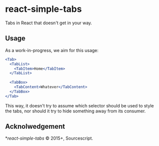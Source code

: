 # react-simple-tabs
Tabs in React that doesn't get in your way.

## Usage

As a work-in-progress, we aim for this usage:

```jsx
<Tab>
  <TabList>
    <TabItem>Home</TabItem>
  </TabList>
  
  <TabBox>
    <TabContent>Whatever</TabContent>
  </TabBox>
</Tab>
```

This way, it doesn't try to assume which selector should be used to style the tabs, nor should it try to hide something away from its consumer. 

## Acknolwedgement

**react-simple-tabs* &copy; 2015+, Sourcescript.
